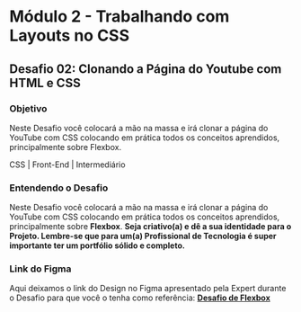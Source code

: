 # Módulo 2 - Trabalhando com Layouts no CSS
## Desafio 02: Clonando a Página do Youtube com HTML e CSS

### Objetivo
Neste Desafio você colocará a mão na massa e irá clonar a página do YouTube com CSS colocando em prática todos os conceitos aprendidos, principalmente sobre Flexbox.

CSS | Front-End | Intermediário

### Entendendo o Desafio
Neste Desafio você colocará a mão na massa e irá clonar a página do YouTube com CSS colocando em prática todos os conceitos aprendidos, principalmente sobre **Flexbox**.
**Seja criativo(a) e dê a sua identidade para o Projeto. Lembre-se que para um(a) Profissional de Tecnologia é super importante ter um portfólio sólido e completo.**

### Link do Figma
Aqui deixamos o link do Design no Figma apresentado pela Expert durante o Desafio para que você o tenha como referência:
[**Desafio de Flexbox**](https://www.figma.com/file/lrRWUZPKnqMDZrSDJmZxUS/Desafio-de-Flexbox---DIO?node-id=0%3A1)